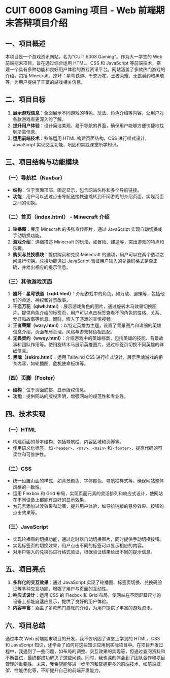 # CUIT 6008 Gaming 项目 - Web 前端期末答辩项目介绍

## 一、项目概述
本项目是一个游戏资讯网站，名为“CUIT 6008 Gaming”。作为大一学生的 Web 前端期末项目，旨在通过综合运用 HTML、CSS 和 JavaScript 等前端技术，搭建一个具有多种功能和良好用户体验的游戏资讯平台。网站涵盖了多款热门游戏的介绍，包括 Minecraft、崩坏：星穹铁道、千恋万花、王者荣耀、无畏契约和黑魂等，为用户提供了丰富的游戏相关信息。

## 二、项目目标
1. **展示游戏信息**：全面展示不同游戏的特色、玩法、角色介绍等内容，让用户对各款游戏有更深入的了解。
2. **提升用户体验**：设计简洁美观、易于导航的界面，确保用户能够方便快捷地找到所需信息。
3. **运用前端技术**：熟练运用 HTML 构建页面结构，CSS 进行样式设计，JavaScript 实现交互功能，巩固和实践课堂所学知识。

## 三、项目结构与功能模块

### （一）导航栏（Navbar）
- **结构**：位于页面顶部，固定显示，包含网站名称和多个导航链接。
- **功能**：用户可以通过点击导航链接快速跳转到不同游戏的介绍页面，实现页面之间的切换。

### （二）首页（index.html） - Minecraft 介绍
1. **轮播图**：展示 Minecraft 的多张宣传图片，通过 JavaScript 实现自动切换或手动切换功能。
2. **游戏介绍**：详细描述 Minecraft 的玩法，如冒险、建造等，突出游戏的特点和乐趣。
3. **购买与兑换模块**：提供购买和兑换 Minecraft 的选项，用户可以在两个选项之间进行切换。兑换功能通过 JavaScript 验证用户输入的兑换码格式是否正确，并给出相应的提示信息。

### （三）其他游戏页面
1. **崩坏：星穹铁道（xqtd.html）**：介绍游戏中的角色，如万敌、遐蝶等，包括他们的命途、神权和背景故事。
2. **千恋万花（qlwh.html）**：展示游戏角色的图片，通过旋转木马效果切换图片。提供角色介绍的标签页，用户可以点击标签查看不同角色的性格、关系、爱好和故事等信息。同时，嵌入了游戏的宣传视频。
3. **王者荣耀（wzry.html）**：以特定英雄为主题，设置了背景图片和详细的英雄信息介绍，页面布局合理，风格与游戏特色相匹配。
4. **无畏契约（wwqy.html）**：介绍游戏中的英雄档案，包括英雄的技能、背景故事和团队作用等。使用旋转木马展示英雄图片，通过标签页切换不同英雄的详细信息。
5. **黑魂（sekiro.html）**：运用 Tailwind CSS 进行样式设计，展示黑魂游戏的相关内容，如轮播图、危机使命板块等。

### （四）页脚（Footer）
- **结构**：位于页面底部，显示版权信息。
- **功能**：提供网站的版权声明，增强网站的规范性和专业性。

## 四、技术实现

### （一）HTML
- 构建页面的基本结构，包括导航栏、内容区域和页脚等。
- 使用语义化标签，如 `<header>`、`<nav>`、`<main>` 和 `<footer>`，提高代码的可读性和可维护性。

### （二）CSS
- 统一设置页面的样式，如背景颜色、字体颜色、导航栏样式等，确保网站整体风格的一致性。
- 运用 Flexbox 和 Grid 布局，实现页面元素的灵活排列和响应式设计，使网站在不同设备上都能有良好的显示效果。
- 为元素添加过渡效果和动画，提升用户体验，如导航链接的悬停效果、按钮的点击效果等。

### （三）JavaScript
- 实现轮播图的切换功能，通过定时器自动切换图片，同时提供手动切换按钮。
- 实现标签页的切换效果，用户点击不同的标签可以显示相应的内容。
- 对用户输入的兑换码进行格式验证，根据验证结果给出不同的提示信息。

## 五、项目亮点
1. **多样化的交互效果**：通过 JavaScript 实现了轮播图、标签页切换、兑换码验证等多种交互功能，增强了用户与页面的互动性。
2. **响应式设计**：运用 CSS 的 Flexbox 和 Grid 布局，使网站在不同屏幕尺寸的设备上都能自适应显示，提供了良好的用户体验。
3. **内容丰富**：涵盖了多款热门游戏的介绍，为用户提供了丰富的游戏资讯。

## 六、项目总结
通过本次 Web 前端期末项目的开发，我不仅巩固了课堂上学到的 HTML、CSS 和 JavaScript 知识，还学会了如何将这些知识应用到实际项目中。在项目开发过程中，我遇到了一些问题，如布局的调整、交互效果的实现等，但通过查阅资料和不断尝试，最终都成功解决了这些问题。同时，我也深刻体会到了团队合作和项目管理的重要性。未来，我希望能够进一步学习和掌握更多的前端技术，如前端框架、性能优化等，不断提升自己的前端开发能力。
